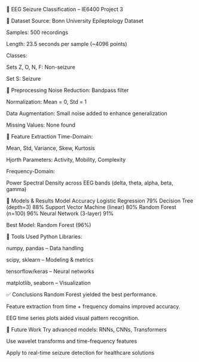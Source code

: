 🧠 EEG Seizure Classification – IE6400 Project 3


📁 Dataset
Source: Bonn University Epileptology Dataset

Samples: 500 recordings

Length: 23.5 seconds per sample (~4096 points)

Classes:

Sets Z, O, N, F: Non-seizure

Set S: Seizure

🧹 Preprocessing
Noise Reduction: Bandpass filter

Normalization: Mean = 0, Std = 1

Data Augmentation: Small noise added to enhance generalization

Missing Values: None found

🧪 Feature Extraction
Time-Domain:

Mean, Std, Variance, Skew, Kurtosis

Hjorth Parameters: Activity, Mobility, Complexity

Frequency-Domain:

Power Spectral Density across EEG bands (delta, theta, alpha, beta, gamma)

🧠 Models & Results
Model	Accuracy
Logistic Regression	79%
Decision Tree (depth=3)	88%
Support Vector Machine (linear)	80%
Random Forest (n=100)	96%
Neural Network (3-layer)	91%

Best Model: Random Forest (96%)

🧰 Tools Used
Python Libraries:

numpy, pandas – Data handling

scipy, sklearn – Modeling & metrics

tensorflow/keras – Neural networks

matplotlib, seaborn – Visualization

✅ Conclusions
Random Forest yielded the best performance.

Feature extraction from time + frequency domains improved accuracy.

EEG time series plots aided visual pattern recognition.

🚀 Future Work
Try advanced models: RNNs, CNNs, Transformers

Use wavelet transforms and time-frequency features

Apply to real-time seizure detection for healthcare solutions
